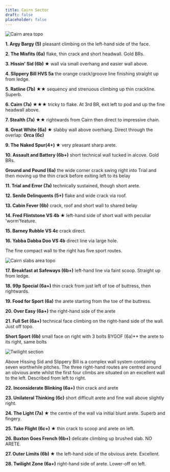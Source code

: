 ```yaml
---
title: Cairn Sector
draft: false
placeholder: false
---
```




![Cairn area topo](/img/peak/buxton/Cairn-1_BIG.jpg)


**1. Argy Bargy (5)** pleasant climbing on the left-hand side of the face.

**2. The Misfits (6a)** flake, thin crack and short headwall. Gold BRs.

**3. Hissin' Sid (6b) &starf;** wall via small overhang and easier wall above.

**4. Slippery Bill HVS 5a** the orange crack/groove line finishing straight up from ledge.

**5. Ratline (7b) &starf;&starf;** sequency and strenuous climbing up thin crackline. Superb.

**6. Cairn (7a) &starf;&starf;&starf;** tricky to flake. At 3rd BR, exit left to pod and up the fine headwall above.

**7. Stealth (7a) &starf;&starf;** rightwards from Cairn then direct to impressive chain.

**8. Great White (6a) &starf;** slabby wall above overhang. Direct through the overlap: **Orca (6c)**

**9. The Naked Spur(4+) &starf;** very pleasant sharp arete.

**10. Assault and Battery (6b+)** short technical wall tucked in alcove. Gold BRs.

**Ground and Pound (6a)** the wide corner crack swing right into Trial and then moving up the thin crack before exiting left to its belay

**11. Trial and Error (7a)** technically sustained, though short arete.

**12. Senile Delinquents (5+)** flake and wide crack via roof.

**13. Cabin Fever (6b)** crack, roof and short wall to shared belay

**14. Fred Flintstone VS 4b &starf;** left-hand side of short wall with peculiar 'worm'feature.

**15. Barney Rubble VS 4c** crack direct.

**16. Yabba Dabba Doo VS 4b** direct line via large hole.

The fine compact wall to the right has five sport routes.

![Cairn slabs area topo](/img/peak/buxton/Cairn-2.jpg)

**17. Breakfast at Safeways (6b+)** left-hand line via faint scoop. Straight up from ledge. 

**18. 99p Special (6a+)** thin crack from just left of toe of buttress, then rightwards. 

**19. Food for Sport (6a)** the arete starting from the toe of the buttress. 

**20. Over Easy (6a+)** the right-hand side of the arete 

**21. Full Set (6a+)** technical face climbing on the right-hand side of the wall. Just off topo. 

**Short Sport (6b)** small face on right with 3 bolts BYGOF (6a)** the arete to its right, same bolts

![Twilight section](/img/peak/buxton/hh-twilight-1-big.jpg)

Above Hissing Sid and Slippery Bill is a complex wall system containing seven worthwhile pitches. The three right-hand routes are centred around an obvious arete whilst the first four climbs are situated on an excellent wall to the left. Described from left to right.

**22. Inconsiderate Blinking (6a+)** thin crack and arete

**23. Unilateral Thinking (6c)** short difficult arete and fine wall above slightly right.

**24. The Light (7a) &starf;** the centre of the wall via initial blunt arete. Superb and fingery.

**25. Take Flight (6c+) &starf;**  thin crack to scoop and arete on left.

**26. Buxton Goes French (6b+)** delicate climbing up brushed slab. NO ARETE.

**27. Outer Limits (6b) &starf;** the left-hand side of the obvious arete. Excellent.

**28. Twilight Zone (6a+)** right-hand side of arete. Lower-off on left.
